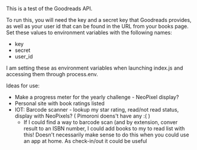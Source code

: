 This is a test of the Goodreads API.

To run this, you will need the key and a secret key that Goodreads provides, as well as your user id that can be found in the URL from your books page. Set these values to environment variables with the following names:
- key
- secret
- user_id

I am setting these as environment variables when launching index.js and accessing them through process.env.

Ideas for use:
- Make a progress meter for the yearly challenge - NeoPixel display?
- Personal site with book ratings listed
- IOT: Barcode scanner - lookup my star rating, read/not read status, display with NeoPixels? ( Pimoroni doens't have any :( )
  - If I could find a way to barcode scan (and by extension, conver result to an ISBN number, I could add books to my to read list with this!
    Doesn't necessarily make sense to do this when you could use an app at home. As check-in/out it could be useful

